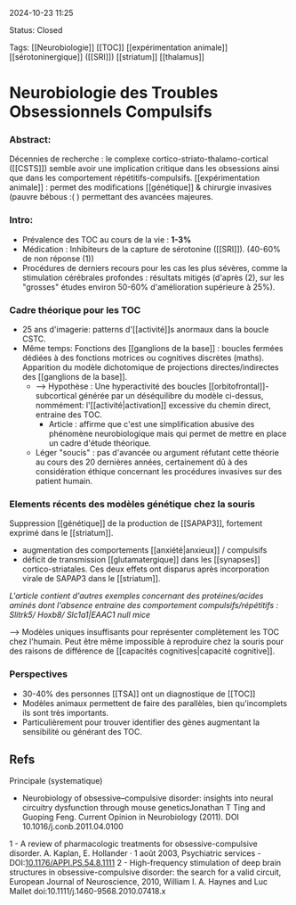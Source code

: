 2024-10-23 11:25

Status: Closed 

Tags: [[Neurobiologie]] [[TOC]] [[expérimentation animale]] [[sérotoninergique]] ([[SRI]]) [[striatum]] [[thalamus]] 

# Neurobiologie des Troubles Obsessionnels Compulsifs
### Abstract: 
Décennies de recherche : le complexe cortico-striato-thalamo-cortical ([[CSTS]]) semble avoir une implication critique dans les obsessions ainsi que dans les comportement répétitifs-compulsifs. 
[[expérimentation animale]] : permet des modifications [[génétique]] & chirurgie invasives (pauvre bébous :( ) permettant des avancées majeures. 

### Intro:
- Prévalence des TOC au cours de la vie : **1-3%** 
- Médication : Inhibiteurs de la capture de sérotonine ([[SRI]]). (40-60% de non réponse (1))
- Procédures de derniers recours pour les cas les plus sévères, comme la stimulation cérébrales profondes : résultats mitigés (d'après (2), sur les "grosses" études environ 50-60% d'amélioration supérieure à 25%). 
### Cadre théorique pour les TOC

- 25 ans d'imagerie: patterns d'[[activité]]s anormaux dans la boucle CSTC. 
- Même temps: Fonctions des [[ganglions de la base]] : boucles fermées dédiées à des fonctions motrices ou cognitives discrètes (maths).  Apparition du modèle dichotomique de projections directes/indirectes des [[ganglions de la base]]. 
	- --> Hypothèse :  Une hyperactivité des boucles [[orbitofrontal]]-subcortical générée par un déséquilibre du modèle ci-dessus, nommément: l'[[activité|activation]] excessive  du chemin direct, entraine des TOC.
		* Article : affirme que c'est une simplification abusive des phénomène neurobiologique mais qui permet de mettre en place un cadre d'étude théorique. 
	* Léger "soucis" : pas d'avancée ou argument réfutant cette théorie au cours des 20 dernières années, certainement dû à des considération éthique concernant les procédures invasives sur des patient humain.
### Elements récents des modèles génétique chez la souris
Suppression [[génétique]] de la production de [[SAPAP3]], fortement exprimé dans le [[striatum]]. 
- augmentation des comportements [[anxiété|anxieux]] / compulsifs
- déficit de transmission [[glutamatergique]] dans les [[synapses]] cortico-striatales.
Ces deux effets ont disparus après incorporation virale de SAPAP3 dans le [[striatum]]. 

*L'article contient d'autres exemples concernant des protéines/acides aminés dont l'absence entraine des comportement compulsifs/répétitifs : Slitrk5/ Hoxb8/ Slc1a1|EAAC1 null mice*

--> Modèles uniques insuffisants pour représenter complètement les TOC chez l'humain. Peut être même impossible à reproduire chez la souris pour des raisons de différence de [[capacités cognitives|capacité cognitive]].
### Perspectives
- 30-40% des personnes [[TSA]] ont un diagnostique de [[TOC]]
- Modèles animaux permettent de faire des parallèles, bien qu'incomplets ils sont très importants.
- Particulièrement pour trouver identifier des gènes augmentant la sensibilité ou générant des TOC.
## Refs
Principale (systematique)
- Neurobiology of obsessive–compulsive disorder: insights into neural circuitry dysfunction through mouse geneticsJonathan T Ting and Guoping Feng. Current Opinion in Neurobiology (2011). DOI 10.1016/j.conb.2011.04.0100

1 - A review of pharmacologic treatments for obsessive-compulsive disorder. A. Kaplan, E. Hollander · 1 août 2003, Psychiatric services - DOI:[10.1176/APPI.PS.54.8.1111](https://doi.org/10.1176/APPI.PS.54.8.1111)
2 - High-frequency stimulation of deep brain structures in
obsessive-compulsive disorder: the search for a valid circuit, European Journal of Neuroscience, 2010, William I. A. Haynes and Luc Mallet  doi:10.1111/j.1460-9568.2010.07418.x
